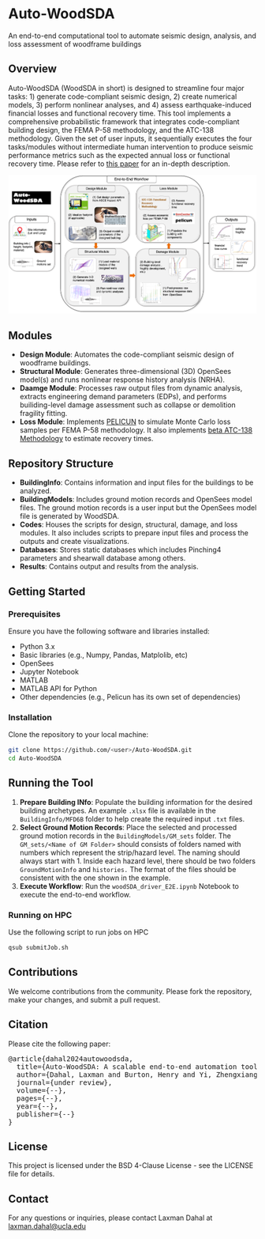 # Auto-WoodSDA 
An end-to-end computational tool to automate seismic design, analysis, and loss assessment of woodframe buildings


## Overview
Auto-WoodSDA (WoodSDA in short) is designed to streamline four major tasks: 1) generate code-compliant seismic design, 2) create numerical models, 3) perform nonlinear analyses, and 4) assess earthquake-induced financial losses and functional recovery time. This tool implements a comprehensive probabilistic framework that integrates code-compliant building design, the FEMA P-58 methodology, and the ATC-138 methodology. Given the set of user inputs, it sequentially executes the four tasks/modules without intermediate human intervention to produce seismic performance metrics such as the expected annual loss or functional recovery time. Please refer to [this paper](https://www.researchgate.net/profile/Laxman-Dahal/publication/364127145_An_End-to-End_Computational_Platform_to_Automate_Seismic_Design_Nonlinear_Analysis_and_Loss_Assessment_of_Woodframe_Buildings/links/633bbb16ff870c55cefc4a2a/An-End-to-End-Computational-Platform-to-Automate-Seismic-Design-Nonlinear-Analysis-and-Loss-Assessment-of-Woodframe-Buildings.pdf) for an in-depth description.


![Auto-WoodSDA](WoodSDA_E2E_workflow.png)


## Modules

- **Design Module**: Automates the code-compliant seismic design of woodframe buildings.
- **Structural Module**: Generates three-dimensional (3D) OpenSees model(s) and runs nonlinear response history analysis (NRHA).
- **Daamge Module**: Processes raw output files from dynamic analysis, extracts engineering demand parameters (EDPs), and performs builiding-level damage assessment such as collapse or demolition fragility fitting.
- **Loss Module**: Implements [PELICUN](https://github.com/NHERI-SimCenter/pelicun) to simulate Monte Carlo loss samples per FEMA P-58 methodology. It also implements [beta ATC-138 Methodology](https://github.com/OpenPBEE/PBEE-Recovery) to estimate recovery times.

## Repository Structure

- **BuildingInfo**: Contains information and input files for the buildings to be analyzed.
- **BuildingModels**: Includes ground motion records and OpenSees model files. The ground motion records is a user input but the OpenSees model file is generated by WoodSDA.
- **Codes**: Houses the scripts for design, structural, damage, and loss modules. It also includes scripts to prepare input files and process the outputs and create visualizations.
- **Databases**: Stores static databases which includes Pinching4 parameters and shearwall database among others.
- **Results**: Contains output and results from the analysis.

## Getting Started


### Prerequisites

Ensure you have the following software and libraries installed:
- Python 3.x
- Basic libraries (e.g., Numpy, Pandas, Matplolib, etc)
- OpenSees
- Jupyter Notebook
- MATLAB
- MATLAB API for Python
- Other dependencies (e.g., Pelicun has its own set of dependencies)

### Installation

Clone the repository to your local machine:
```bash
git clone https://github.com/<user>/Auto-WoodSDA.git
cd Auto-WoodSDA
```

## Running the Tool

1. **Prepare Building INfo**: Populate the building information for the desired building archetypes. An example `.xlsx` file is available in the `BuildingInfo/MFD6B` folder to help create the required input `.txt` files.
2. **Select Ground Motion Records**: Place the selected and processed ground motion records in the `BuildingModels/GM_sets` folder. The `GM_sets/<Name of GM Folder>` should consists of folders named with numbers which represent the strip/hazard level. The naming should always start with 1. Inside each hazard level, there should be two folders `GroundMotionInfo` and `histories.` The format of the files should be consistent with the one shown in the example. 
3. **Execute Workflow**: Run the `woodSDA_driver_E2E.ipynb` Notebook to execute the end-to-end workflow.

### Running on HPC

Use the following script to run jobs on HPC

```bash
qsub submitJob.sh 
```

## Contributions

We welcome contributions from the community. Please fork the repository, make your changes, and submit a pull request.


## Citation

Please cite the following paper:
<pre>
@article{dahal2024autowoodsda,
  title={Auto-WoodSDA: A scalable end-to-end automation tool to perform probabilistic seismic risk and resilience analysis of new residential woodframe buildings},
  author={Dahal, Laxman and Burton, Henry and Yi, Zhengxiang and He, Zizhao},
  journal={under review},
  volume={--},
  pages={--},
  year={--},
  publisher={--}
}
</pre>

## License 

This project is licensed under the BSD 4-Clause License - see the LICENSE file for details.

## Contact

For any questions or inquiries, please contact Laxman Dahal at laxman.dahal@ucla.edu